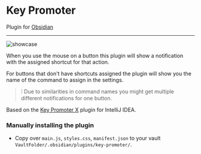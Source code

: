 # Key Promoter
Plugin for [Obsidian](https://obsidian.md/)

---
![showcase](https://i.joethei.space/syvxdr4Wd1.gif)

When you use the mouse on a button this plugin will show a notification with the assigned shortcut for that action.

For buttons that don't have shortcuts assigned the plugin
will show you the name of the command to assign in the settings.

>❕ Due to similarities in command names you might get multiple
different notifications for one button.

Based on the [Key Promoter X](https://plugins.jetbrains.com/plugin/9792-key-promoter-x) plugin for IntelliJ IDEA.

### Manually installing the plugin

- Copy over `main.js`, `styles.css`, `manifest.json` to your vault `VaultFolder/.obsidian/plugins/key-promoter/`.


